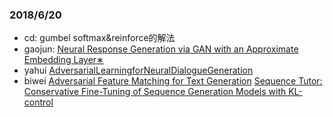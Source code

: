 ### 2018/6/20
- cd: gumbel softmax&reinforce的解法
- gaojun: [Neural Response Generation via GAN with an Approximate Embedding Layer∗](http://aclweb.org/anthology/D17-1065)
- yahui [AdversarialLearningforNeuralDialogueGeneration](https://nlp.stanford.edu/pubs/li2017adversarial.pdf)
- biwei [Adversarial Feature Matching for Text Generation](https://arxiv.org/pdf/1706.03850.pdf)
        [Sequence Tutor: Conservative Fine-Tuning of Sequence Generation Models with KL-control](https://arxiv.org/abs/1611.02796)
